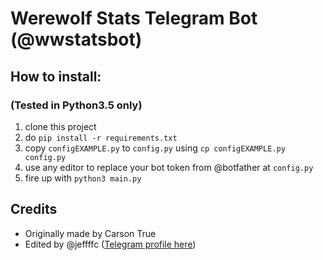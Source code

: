 # Werewolf Stats Telegram Bot (@wwstatsbot)

## How to install:
### (Tested in Python3.5 only)
1. clone this project
2. do `pip install -r requirements.txt`
3. copy `configEXAMPLE.py` to `config.py` using `cp configEXAMPLE.py config.py`
4. use any editor to replace your bot token from @botfather at `config.py`
5. fire up with `python3 main.py`

## Credits
- Originally made by Carson True
- Edited by @jeffffc ([Telegram profile here](http://t.me/jeffffc))
